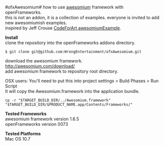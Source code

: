 #ofxAwesomium#
how to use [awesomium](http://awesomium.com/) framework with openFrameworks.  
this is not an addon, it is a collection of examples. everyone is invited to add new awesomiumish examples.  
inspired by Jeff Crouse [CodeForArt awesomiumExample](https://github.com/jefftimesten/CodeForArt/tree/master/Chapter011-web/020-awesomiumExample).  

**Install**  
clone the repository into the openFrameworks addons directory.
```
$ git clone git@github.com:WrongEntertainment/ofxAwesomium.git
```
download the awesomium framework.  
http://awesomium.com/download/  
add awesomium framework to repository root directory.  

OSX users:  You'll need to put this into project settings > Build Phases > Run Script  
It will copy the Awesomium.framework into the application bundle.  
```
cp -r "$TARGET_BUILD_DIR/../Awesomium.framework" "$TARGET_BUILD_DIR/$PRODUCT_NAME.app/Contents/Frameworks/"
```
  
**Tested Frameworks**  
awesomium framework version 1.6.5  
openFrameworks version 0073  

**Tested Platforms**  
Mac OS 10.7  

